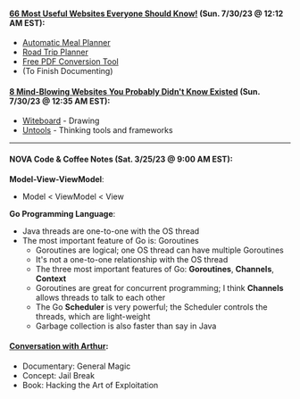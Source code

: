 #### [66 Most Useful Websites Everyone Should Know!](https://www.youtube.com/watch?v=fDdeeMCMJ1c) (Sun. 7/30/23 @ 12:12 AM EST):
* [Automatic Meal Planner](https://www.eatthismuch.com/)
* [Road Trip Planner](https://roadtrippers.com/)
* [Free PDF Conversion Tool](https://smallpdf.com/)
* (To Finish Documenting)

#### [8 Mind-Blowing Websites You Probably Didn't Know Existed](https://www.youtube.com/watch?v=PiYS3PMXOjc) (Sun. 7/30/23 @ 12:35 AM EST):
* [Witeboard](https://witeboard.com/) - Drawing
* [Untools](https://untools.co/) - Thinking tools and frameworks


---

#### NOVA Code & Coffee Notes (Sat. 3/25/23 @ 9:00 AM EST):

**Model-View-ViewModel**:
* Model < ViewModel < View

**Go Programming Language**:
* Java threads are one-to-one with the OS thread
* The most important feature of Go is: Goroutines
	* Goroutines are logical; one OS thread can have multiple Goroutines
	* It's not a one-to-one relationship with the OS thread
	* The three most important features of Go: **Goroutines**, **Channels**, **Context**
	* Goroutines are great for concurrent programming; I think **Channels** allows threads to talk to each other
	* The Go **Scheduler** is very powerful; the Scheduler controls the threads, which are light-weight
	* Garbage collection is also faster than say in Java

#### <ins>Conversation with Arthur</ins>:
* Documentary: General Magic
* Concept: Jail Break
* Book: Hacking the Art of Exploitation

